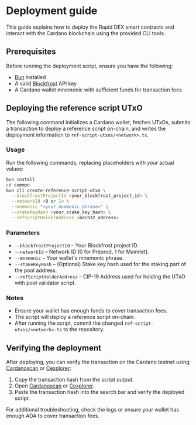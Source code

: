 # Deployment guide

This guide explains how to deploy the Rapid DEX smart contracts and interact with the Cardano blockchain using the provided CLI tools.

## Prerequisites

Before running the deployment script, ensure you have the following:

- [Bun](https://bun.sh/) installed
- A valid [Blockfrost](https://blockfrost.io/) API key
- A Cardano wallet mnemonic with sufficient funds for transaction fees

## Deploying the reference script UTxO

The following command initializes a Cardano wallet, fetches UTxOs, submits a transaction to deploy a reference script on-chain,
and writes the deployment information to `ref-script-utxos/<network>.ts`.

### Usage

Run the following commands, replacing placeholders with your actual values:

```sh
bun install
cd common
bun cli create-reference-script-utxo \
  --blockfrostProjectId <your_blockfrost_project_id> \
  --networkId <0 or 1> \
  --mnemonic "<your_mnemonic_phrase>" \
  --stakeKeyHash <your_stake_key_hash> \
  --refScriptHolderAddress <bech32_address>
```

### Parameters

- `--blockfrostProjectId` – Your Blockfrost project ID.
- `--networkId` – Network ID (0 for Preprod, 1 for Mainnet).
- `--mnemonic` – Your wallet's mnemonic phrase.
- `--stakeKeyHash` – (Optional) Stake key hash used for the staking part of the pool address.
- `--refScriptHolderAddress` – CIP-19 Address used for holding the UTxO with pool validator script.

### Notes

- Ensure your wallet has enough funds to cover transaction fees.
- The script will deploy a reference script on-chain.
- After running the script, commit the changed `ref-script-utxos/<network>.ts` to the repository.

## Verifying the deployment

After deploying, you can verify the transaction on the Cardano testnet using [Cardanoscan](https://preprod.cardanoscan.io/) or [Cexplorer](https://preprod.cexplorer.io/):

1. Copy the transaction hash from the script output.
2. Open [Cardanoscan](https://preprod.cardanoscan.io/) or [Cexplorer](https://preprod.cexplorer.io/).
3. Paste the transaction hash into the search bar and verify the deployed script.

For additional troubleshooting, check the logs or ensure your wallet has enough ADA to cover transaction fees.
